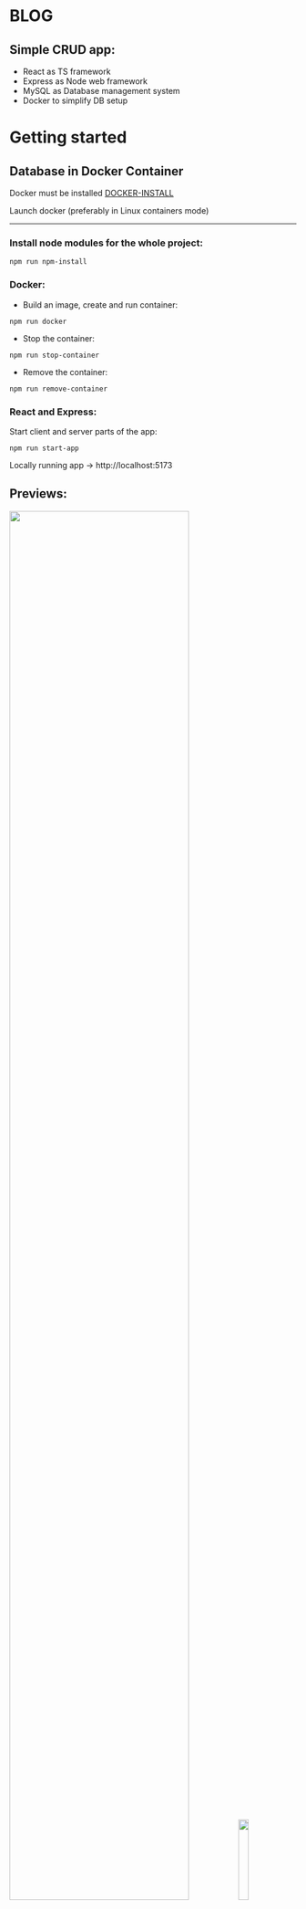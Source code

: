 # BLOG

## Simple CRUD app: 

- React as TS framework 
- Express as Node web framework
- MySQL as Database management system 
- Docker to simplify DB setup

# Getting started

## Database in Docker Container

Docker must be installed [DOCKER-INSTALL](https://docs.docker.com/engine/install/)

Launch docker (preferably in Linux containers mode)

---


### **Install node modules for the whole project:**
```
npm run npm-install
```
### **Docker:**
- Build an image, create and run container:
```
npm run docker
```
- Stop the container:
```
npm run stop-container
```
- Remove the container:
```
npm run remove-container
```
### **React and Express:**
Start client and server parts of the app:
```
npm run start-app
```

Locally running app -> http://localhost:5173

## Previews: 
<p align="top" width="100%">
    <img width="79%" src="https://github.com/nick-r-o-s-e/MySQL-React-BLOG/blob/main/assets/MySQL-BLOG-Preview-desktop.gif">
    <img width="19%" src="https://github.com/nick-r-o-s-e/MySQL-React-BLOG/blob/main/assets/MySQL-BLOG-Preview-mobile.gif">
</p>
